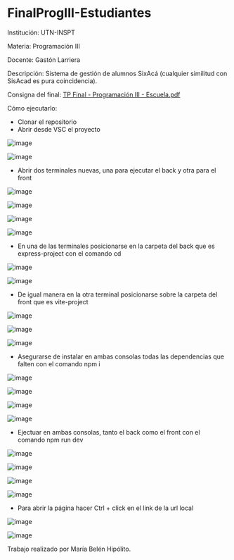 # FinalProgIII-Estudiantes

Institución: UTN-INSPT

Materia: Programación III

Docente: Gastón Larriera

Descripción:
Sistema de gestión de alumnos SixAcá (cualquier similitud con SisAcad es pura coincidencia).

Consigna del final:
[TP Final - Programación III - Escuela.pdf](https://github.com/user-attachments/files/16349956/TP.Final.-.Programacion.III.-.Escuela.pdf)

Cómo ejecutarlo:
- Clonar el repositorio
- Abrir desde VSC el proyecto

![image](https://github.com/user-attachments/assets/54449bc7-43ea-457a-b538-f417222bade7)

![image](https://github.com/user-attachments/assets/248b0adc-b08c-43d7-a581-004d45e6330e)

- Abrir dos terminales nuevas, una para ejecutar el back y otra para el front

![image](https://github.com/user-attachments/assets/2f1128c0-c890-4bee-918b-6d4c44541b8a)

![image](https://github.com/user-attachments/assets/81e605d0-b877-4a38-acd9-9c10cf3c3776)

![image](https://github.com/user-attachments/assets/8d61ad6c-d5be-4f24-8b91-d59e390db3db)

![image](https://github.com/user-attachments/assets/7cd38f2c-6e3e-4115-bfd1-b4116f461585)

- En una de las terminales posicionarse en la carpeta del back que es express-project con el comando cd

![image](https://github.com/user-attachments/assets/4b0156d3-9cd8-40a7-b591-4cd507ce8c32)

![image](https://github.com/user-attachments/assets/aca7e245-184e-456b-95e2-e306af1497c6)

- De igual manera en la otra terminal posicionarse sobre la carpeta del front que es vite-project

![image](https://github.com/user-attachments/assets/cc4a6536-f58d-43d3-836b-19d134a7fc65)

![image](https://github.com/user-attachments/assets/b1a48f0e-ec70-44e8-b6a5-909fc06ae09d)

![image](https://github.com/user-attachments/assets/98107485-186b-4f2f-af35-10b2b9b471f8)

- Asegurarse de instalar en ambas consolas todas las dependencias que falten con el comando npm i

![image](https://github.com/user-attachments/assets/8607fd09-e7a2-4a44-aad3-54d211283a9e)

![image](https://github.com/user-attachments/assets/0e605cc0-44d9-4e21-9017-a986c670ed80)

![image](https://github.com/user-attachments/assets/4c4d8789-b9f1-4eb4-80bb-ffc86a194672)

![image](https://github.com/user-attachments/assets/2254b157-85d5-41f7-9a18-48ebafb5532e)

- Ejectuar en ambas consolas, tanto el back como el front con el comando npm run dev

![image](https://github.com/user-attachments/assets/60bdfb2e-1bf6-42f9-886f-d85d256d5e00)

![image](https://github.com/user-attachments/assets/ff8bb420-74b2-43bd-8b8d-81435f2006d7)

![image](https://github.com/user-attachments/assets/bead5951-253d-4ac0-975a-97be3ad213c7)

![image](https://github.com/user-attachments/assets/c52911dc-1c15-491e-b3d9-c84057aec9b9)

- Para abrir la página hacer Ctrl + click en el link de la url local

![image](https://github.com/user-attachments/assets/6dab3e48-2b90-4a53-95bd-59eb4a4f590f)

![image](https://github.com/user-attachments/assets/12871b34-628b-4f53-bc85-649aea9730ca)

Trabajo realizado por María Belén Hipólito.
